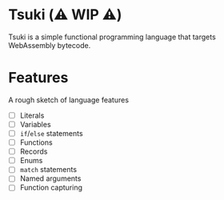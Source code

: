 # Tsuki (⚠️ WIP ⚠️)

Tsuki is a simple functional programming language that targets WebAssembly bytecode.

# Features

A rough sketch of language features

- [ ] Literals
- [ ] Variables
- [ ] `if`/`else` statements
- [ ] Functions
- [ ] Records
- [ ] Enums
- [ ] `match` statements
- [ ] Named arguments
- [ ] Function capturing
